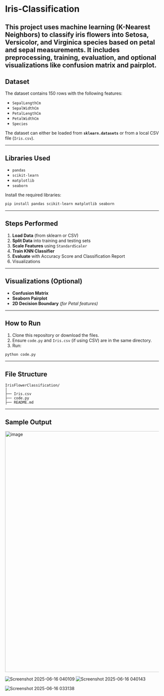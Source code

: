 # Iris-Classification
This project uses machine learning (K-Nearest Neighbors) to classify iris flowers into Setosa, Versicolor, and Virginica species based on petal and sepal measurements. It includes preprocessing, training, evaluation, and optional visualizations like confusion matrix and pairplot.
---


##  Dataset

The dataset contains 150 rows with the following features:

* `SepalLengthCm`
* `SepalWidthCm`
* `PetalLengthCm`
* `PetalWidthCm`
* `Species`

The dataset can either be loaded from **`sklearn.datasets`** or from a local CSV file (`Iris.csv`).

---

##  Libraries Used

* `pandas`
* `scikit-learn`
* `matplotlib`
* `seaborn`

Install the required libraries:

```bash
pip install pandas scikit-learn matplotlib seaborn
```

---

##  Steps Performed

1. **Load Data** (from sklearn or CSV)
2. **Split Data** into training and testing sets
3. **Scale Features** using `StandardScaler`
4. **Train KNN Classifier**
5. **Evaluate** with Accuracy Score and Classification Report
6.  Visualizations

---

##  Visualizations (Optional)

*  **Confusion Matrix**
*  **Seaborn Pairplot**
*  **2D Decision Boundary** *(for Petal features)*

---

##  How to Run

1. Clone this repository or download the files.
2. Ensure `code.py` and `Iris.csv` (if using CSV) are in the same directory.
3. Run:

```bash
python code.py
```

---

##  File Structure

```
IrisFlowerClassification/
│
├── Iris.csv
├── code.py
├── README.md
```

---

##  Sample Output

<img width="790" alt="image" src="https://github.com/user-attachments/assets/f08247de-6bd8-4ad1-8065-f1f7dab768ef" />

![Screenshot 2025-06-16 040109](https://github.com/user-attachments/assets/997efd33-0935-4483-baf4-36066bc4e1fe)
![Screenshot 2025-06-16 040143](https://github.com/user-attachments/assets/b1bd8811-300e-4263-bc64-e36062d531cf)

![Screenshot 2025-06-16 033138](https://github.com/user-attachments/assets/b09ed05c-e5c4-4e69-94fd-f86a1c38865a)


